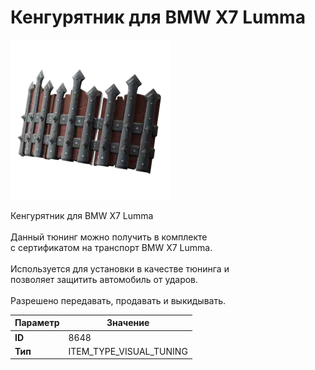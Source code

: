 # Кенгурятник для BMW X7 Lumma

![Item Image](../img/8648.webp?raw=true)

Кенгурятник для BMW X7 Lumma<br><br>Данный тюнинг можно получить в комплекте<br>с сертификатом на транспорт BMW X7 Lumma.<br><br>Используется для установки в качестве тюнинга и<br>позволяет защитить автомобиль от ударов.<br><br>Разрешено передавать, продавать и выкидывать.


| Параметр | Значение |
|----------|----------|
| **ID** | 8648 |
| **Тип** | ITEM_TYPE_VISUAL_TUNING |

